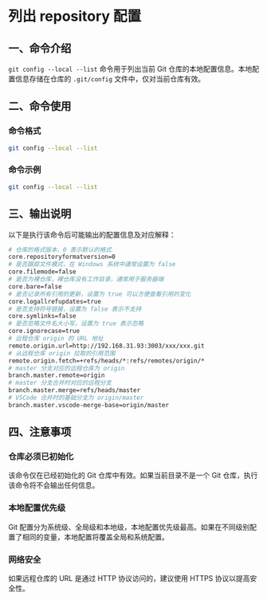 # 列出 repository 配置

## 一、命令介绍

`git config --local --list` 命令用于列出当前 Git 仓库的本地配置信息。本地配置信息存储在仓库的 `.git/config` 文件中，仅对当前仓库有效。

## 二、命令使用

### 命令格式

```bash
git config --local --list
```

### 命令示例

```bash
git config --local --list
```

## 三、输出说明

以下是执行该命令后可能输出的配置信息及对应解释：

```bash
# 仓库的格式版本，0 表示默认的格式
core.repositoryformatversion=0
# 是否跟踪文件模式，在 Windows 系统中通常设置为 false
core.filemode=false
# 是否为裸仓库，裸仓库没有工作目录，通常用于服务器端
core.bare=false
# 是否记录所有引用的更新，设置为 true 可以方便查看引用的变化
core.logallrefupdates=true
# 是否支持符号链接，设置为 false 表示不支持
core.symlinks=false
# 是否忽略文件名大小写，设置为 true 表示忽略
core.ignorecase=true
# 远程仓库 origin 的 URL 地址
remote.origin.url=http://192.168.31.93:3003/xxx/xxx.git
# 从远程仓库 origin 拉取的引用范围
remote.origin.fetch=+refs/heads/*:refs/remotes/origin/*
# master 分支对应的远程仓库为 origin
branch.master.remote=origin
# master 分支合并时对应的远程分支
branch.master.merge=refs/heads/master
# VSCode 合并时的基础分支为 origin/master
branch.master.vscode-merge-base=origin/master
```

## 四、注意事项

### 仓库必须已初始化

该命令仅在已经初始化的 Git 仓库中有效。如果当前目录不是一个 Git 仓库，执行该命令将不会输出任何信息。

### 本地配置优先级

Git 配置分为系统级、全局级和本地级，本地配置优先级最高。如果在不同级别配置了相同的变量，本地配置将覆盖全局和系统配置。

### 网络安全

如果远程仓库的 URL 是通过 HTTP 协议访问的，建议使用 HTTPS 协议以提高安全性。
